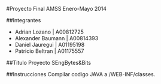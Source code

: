 #Proyecto Final AMSS Enero-Mayo 2014

##Integrantes
<ul>
<li> Adrian Lozano | A00812725 </li>
<li> Alexander Baumann | A00814393 </li>
<li> Daniel Jauregui | A01195198 </li>
<li> Patricio Beltran | A01175557 </li>
</ul>

##Titulo Proyecto
SEngBytes&Bits

##Instrucciones
Compilar codigo JAVA a /WEB-INF/classes.

